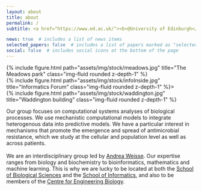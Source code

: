 ```yaml
---
layout: about
title: about
permalink: /
subtitle: <a href="https://www.ed.ac.uk/"><b>@University of Edinburgh</b></a>

news: true  # includes a list of news items
selected_papers: false  # includes a list of papers marked as "selected={true}"
social: false  # includes social icons at the bottom of the page
---
```


<div class="container">
  <div class="row">
    <div class="col-sm-4">
      {% include figure.html path="assets/img/stock/meadows.jpg" title="The Meadows park" class="img-fluid rounded z-depth-1" %}
    </div>
    <div class="col-sm-4">
      {% include figure.html path="assets/img/stock/infoInside.jpg" title="Informatics Forum" class="img-fluid rounded z-depth-1" %}>
    </div>
    <div class="col-sm-4">
      {% include figure.html path="assets/img/stock/waddington.jpg" title="Waddington building" class="img-fluid rounded z-depth-1" %}
    </div>
  </div>
</div>

Our group focuses on computational systems analyses of biological processes. We use mechanistic computational models to integrate heterogenous data into predictive models. We have a particular interest in mechanisms that promote the emergence and spread of antimicrobial resistance, which we study at the cellular and population level as well as across patients. <br> <br>
We are an interdisciplinary group led by <a href="/people/andreaWeisse/">Andrea Weisse</a>. Our expertise ranges from biology and biochemistry to bioinformatics, mathematics and machine learning. This is why we are lucky to be located at both the <a href="https://www.ed.ac.uk/biology">School of Biological Sciences</a> and the <a href="https://www.ed.ac.uk/informatics/">School of Informatics</a>, and also to be members of the <a href="https://www.ed.ac.uk/biology/centre-engineering-biology">Centre for Engineering Biology</a>. <br> <br>